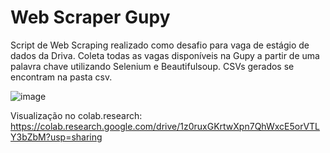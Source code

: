 # Web Scraper Gupy
Script de Web Scraping realizado como desafio para vaga de estágio de dados da Driva. Coleta todas as vagas disponíveis na Gupy a partir de uma palavra chave utilizando Selenium e Beautifulsoup. CSVs gerados se encontram na pasta csv.

![image](https://github.com/joao-xavi/web-scraper-gupy/assets/80941562/e71bfda3-3c39-48f9-b781-9b1ee215ea0b)



Visualização no colab.research: https://colab.research.google.com/drive/1z0ruxGKrtwXpn7QhWxcE5orVTLY3bZbM?usp=sharing
